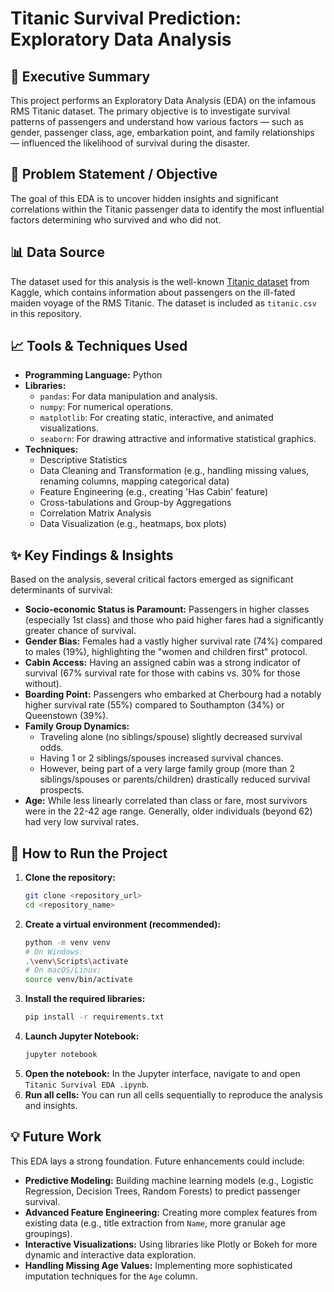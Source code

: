 # Titanic Survival Prediction: Exploratory Data Analysis

## 📌 Executive Summary

This project performs an Exploratory Data Analysis (EDA) on the infamous RMS Titanic dataset. The primary objective is to investigate survival patterns of passengers and understand how various factors — such as gender, passenger class, age, embarkation point, and family relationships — influenced the likelihood of survival during the disaster.

## 🎯 Problem Statement / Objective

The goal of this EDA is to uncover hidden insights and significant correlations within the Titanic passenger data to identify the most influential factors determining who survived and who did not.

## 📊 Data Source

The dataset used for this analysis is the well-known [Titanic dataset](https://www.kaggle.com/c/titanic/data) from Kaggle, which contains information about passengers on the ill-fated maiden voyage of the RMS Titanic. The dataset is included as `titanic.csv` in this repository.

## 📈 Tools & Techniques Used

* **Programming Language:** Python
* **Libraries:**
    * `pandas`: For data manipulation and analysis.
    * `numpy`: For numerical operations.
    * `matplotlib`: For creating static, interactive, and animated visualizations.
    * `seaborn`: For drawing attractive and informative statistical graphics.
* **Techniques:**
    * Descriptive Statistics
    * Data Cleaning and Transformation (e.g., handling missing values, renaming columns, mapping categorical data)
    * Feature Engineering (e.g., creating 'Has Cabin' feature)
    * Cross-tabulations and Group-by Aggregations
    * Correlation Matrix Analysis
    * Data Visualization (e.g., heatmaps, box plots)

## ✨ Key Findings & Insights

Based on the analysis, several critical factors emerged as significant determinants of survival:

* **Socio-economic Status is Paramount:** Passengers in higher classes (especially 1st class) and those who paid higher fares had a significantly greater chance of survival.
* **Gender Bias:** Females had a vastly higher survival rate (74%) compared to males (19%), highlighting the "women and children first" protocol.
* **Cabin Access:** Having an assigned cabin was a strong indicator of survival (67% survival rate for those with cabins vs. 30% for those without).
* **Boarding Point:** Passengers who embarked at Cherbourg had a notably higher survival rate (55%) compared to Southampton (34%) or Queenstown (39%).
* **Family Group Dynamics:**
    * Traveling alone (no siblings/spouse) slightly decreased survival odds.
    * Having 1 or 2 siblings/spouses increased survival chances.
    * However, being part of a very large family group (more than 2 siblings/spouses or parents/children) drastically reduced survival prospects.
* **Age:** While less linearly correlated than class or fare, most survivors were in the 22-42 age range. Generally, older individuals (beyond 62) had very low survival rates.

## 🚀 How to Run the Project

1.  **Clone the repository:**
    ```bash
    git clone <repository_url>
    cd <repository_name>
    ```
2.  **Create a virtual environment (recommended):**
    ```bash
    python -m venv venv
    # On Windows:
    .\venv\Scripts\activate
    # On macOS/Linux:
    source venv/bin/activate
    ```
3.  **Install the required libraries:**
    ```bash
    pip install -r requirements.txt
    ```
4.  **Launch Jupyter Notebook:**
    ```bash
    jupyter notebook
    ```
5.  **Open the notebook:** In the Jupyter interface, navigate to and open `Titanic Survival EDA .ipynb`.
6.  **Run all cells:** You can run all cells sequentially to reproduce the analysis and insights.

## 💡 Future Work

This EDA lays a strong foundation. Future enhancements could include:

* **Predictive Modeling:** Building machine learning models (e.g., Logistic Regression, Decision Trees, Random Forests) to predict passenger survival.
* **Advanced Feature Engineering:** Creating more complex features from existing data (e.g., title extraction from `Name`, more granular age groupings).
* **Interactive Visualizations:** Using libraries like Plotly or Bokeh for more dynamic and interactive data exploration.
* **Handling Missing Age Values:** Implementing more sophisticated imputation techniques for the `Age` column.